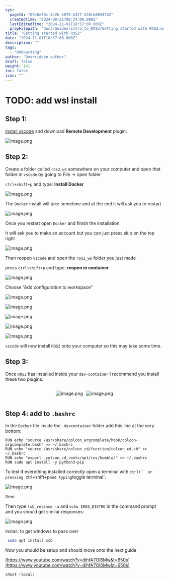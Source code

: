 ```yaml
---
sys:
  pageId: "89e0a78c-4e2b-4070-b327-d28cb0694742"
  createdTime: "2024-08-21T00:24:00.000Z"
  lastEditedTime: "2024-11-01T18:57:00.000Z"
  propFilepath: "docs/Guides/intro_to_ROS2/Getting started with ROS2.md"
title: "Getting started with ROS2"
date: "2024-11-01T18:57:00.000Z"
description: ""
tags:
  - "Onboarding"
author: "Overridden author"
draft: false
weight: 141
toc: false
icon: ""
---
```


# TODO: add wsl install

## Step 1:

[Install vscode](https://code.visualstudio.com/download) and download **Remote Development** plugin:

![image.png](https://prod-files-secure.s3.us-west-2.amazonaws.com/d518164a-d88e-44d1-a4ee-3adb3bd8bce0/efb52993-1881-4a40-b95e-6f020334f022/image.png?X-Amz-Algorithm=AWS4-HMAC-SHA256&X-Amz-Content-Sha256=UNSIGNED-PAYLOAD&X-Amz-Credential=ASIAZI2LB466S22O32XA%2F20250404%2Fus-west-2%2Fs3%2Faws4_request&X-Amz-Date=20250404T070840Z&X-Amz-Expires=3600&X-Amz-Security-Token=IQoJb3JpZ2luX2VjEJf%2F%2F%2F%2F%2F%2F%2F%2F%2F%2FwEaCXVzLXdlc3QtMiJHMEUCIQCwCVf7Fh9FAv3%2F%2B5VVdqR9QLATET%2FeOJbVorKsBxPBjgIgAW47tNyg%2BiZaVDdVwebZii4M8GtDu7wM1oWkPSAAk5QqiAQI%2F%2F%2F%2F%2F%2F%2F%2F%2F%2F%2F%2FARAAGgw2Mzc0MjMxODM4MDUiDBBH2cIK8FrXxpE1ZyrcAzvsv7QbxXI3LMttqjaYb0G1X%2Bd55Dbj83denspN3HXYIcELGfX1zUBVnN9%2Bsrv63rKLIhjbfGNFy8Vn4F1J7RxxWPNmXIn849a9a6gW%2FNUgsmUX9Im%2BbW0u3F3AME3nSR%2BubVHXkrPFLC04nxEkbe56LnL3UWNaA9I7ZS%2FNvDoOUNfTahYVxP6aTJgVMkmCtcbFU2JErrmjW0pKzVZ4erRdSn%2BixLECb8czSu1gazulCg7lMUc1weAt1Prl2ixVaSZJqq9jLveajs7krw8cdQ9RWGAyI%2FLtGhCmHXqlDvp8X89jgDDI3nJnuFkVZy3EzecKF10JbHyx3xWefzoIONVJ3ienCCVr%2F7u7P2AIObGgAfobtU%2FnOANthurqJwKH9kOeHYZftJCOFKbN2eFmYAOkrV144AwKOKgfmGu8gKeeD1u5lV%2Bnp283GePylJ66kydhY0o3p06zACLjhYhR92v7DtdbBUZzqibr%2Bp%2BMeRXrpGZJKGY9tekOped5NoHOfFJai3RuB%2B%2BYXFR9ZTIeK84PCjSH5%2B0ySAGV9uUCDxpJf7QuqOiBu6hr48oYqsCBmX5uOxOOvFURfu%2BDMGra%2FKEH%2FdAGXrNUVE0MqxnIcNZDyJ0icctI7ZHIFZEsMOn5vb8GOqUBlcBPFKt3kRp8o3yUoD1qCQKjEvKkvl2Oc9QlUjEebaY4%2Fynf2vt%2FxDnGAMud1uoJaKbr9zRrqIlGQxKFI6s89aVDCnTuiC2Kamlugrn8NiXepUgsaJurigNlUmKURPmvjAUwL2eEDMYkxMhq7XOTs%2F%2FkJzQbOgMz69JOc%2FL4fRi00XHHPq938p7C2HHXaGExsjKBLA3IZJl1D%2BVF6%2BkBszUfF3xs&X-Amz-Signature=23eb096f0da67c6113234bf93fefd9d4dd41db48c3a5dd77b5a116493c266353&X-Amz-SignedHeaders=host&x-id=GetObject)

## Step 2:

Create a folder called `ros2_ws` somewhere on your computer and open that folder in `vscode` by going to File → open folder 

`ctrl+shift+p` and type: **Install Docker**

![image.png](https://prod-files-secure.s3.us-west-2.amazonaws.com/d518164a-d88e-44d1-a4ee-3adb3bd8bce0/2269dc0e-1cd5-47ff-bceb-c04ad9b2eab0/image.png?X-Amz-Algorithm=AWS4-HMAC-SHA256&X-Amz-Content-Sha256=UNSIGNED-PAYLOAD&X-Amz-Credential=ASIAZI2LB466S22O32XA%2F20250404%2Fus-west-2%2Fs3%2Faws4_request&X-Amz-Date=20250404T070840Z&X-Amz-Expires=3600&X-Amz-Security-Token=IQoJb3JpZ2luX2VjEJf%2F%2F%2F%2F%2F%2F%2F%2F%2F%2FwEaCXVzLXdlc3QtMiJHMEUCIQCwCVf7Fh9FAv3%2F%2B5VVdqR9QLATET%2FeOJbVorKsBxPBjgIgAW47tNyg%2BiZaVDdVwebZii4M8GtDu7wM1oWkPSAAk5QqiAQI%2F%2F%2F%2F%2F%2F%2F%2F%2F%2F%2F%2FARAAGgw2Mzc0MjMxODM4MDUiDBBH2cIK8FrXxpE1ZyrcAzvsv7QbxXI3LMttqjaYb0G1X%2Bd55Dbj83denspN3HXYIcELGfX1zUBVnN9%2Bsrv63rKLIhjbfGNFy8Vn4F1J7RxxWPNmXIn849a9a6gW%2FNUgsmUX9Im%2BbW0u3F3AME3nSR%2BubVHXkrPFLC04nxEkbe56LnL3UWNaA9I7ZS%2FNvDoOUNfTahYVxP6aTJgVMkmCtcbFU2JErrmjW0pKzVZ4erRdSn%2BixLECb8czSu1gazulCg7lMUc1weAt1Prl2ixVaSZJqq9jLveajs7krw8cdQ9RWGAyI%2FLtGhCmHXqlDvp8X89jgDDI3nJnuFkVZy3EzecKF10JbHyx3xWefzoIONVJ3ienCCVr%2F7u7P2AIObGgAfobtU%2FnOANthurqJwKH9kOeHYZftJCOFKbN2eFmYAOkrV144AwKOKgfmGu8gKeeD1u5lV%2Bnp283GePylJ66kydhY0o3p06zACLjhYhR92v7DtdbBUZzqibr%2Bp%2BMeRXrpGZJKGY9tekOped5NoHOfFJai3RuB%2B%2BYXFR9ZTIeK84PCjSH5%2B0ySAGV9uUCDxpJf7QuqOiBu6hr48oYqsCBmX5uOxOOvFURfu%2BDMGra%2FKEH%2FdAGXrNUVE0MqxnIcNZDyJ0icctI7ZHIFZEsMOn5vb8GOqUBlcBPFKt3kRp8o3yUoD1qCQKjEvKkvl2Oc9QlUjEebaY4%2Fynf2vt%2FxDnGAMud1uoJaKbr9zRrqIlGQxKFI6s89aVDCnTuiC2Kamlugrn8NiXepUgsaJurigNlUmKURPmvjAUwL2eEDMYkxMhq7XOTs%2F%2FkJzQbOgMz69JOc%2FL4fRi00XHHPq938p7C2HHXaGExsjKBLA3IZJl1D%2BVF6%2BkBszUfF3xs&X-Amz-Signature=a13a727e4856d58f21b2b751fde7d2278fc333f163368a0881882078a9b9a140&X-Amz-SignedHeaders=host&x-id=GetObject)

The `Docker` install will take sometime and at the end it will ask you to restart

![image.png](https://prod-files-secure.s3.us-west-2.amazonaws.com/d518164a-d88e-44d1-a4ee-3adb3bd8bce0/ed233f78-be33-4b1f-b89c-9c346c0e961e/image.png?X-Amz-Algorithm=AWS4-HMAC-SHA256&X-Amz-Content-Sha256=UNSIGNED-PAYLOAD&X-Amz-Credential=ASIAZI2LB466S22O32XA%2F20250404%2Fus-west-2%2Fs3%2Faws4_request&X-Amz-Date=20250404T070840Z&X-Amz-Expires=3600&X-Amz-Security-Token=IQoJb3JpZ2luX2VjEJf%2F%2F%2F%2F%2F%2F%2F%2F%2F%2FwEaCXVzLXdlc3QtMiJHMEUCIQCwCVf7Fh9FAv3%2F%2B5VVdqR9QLATET%2FeOJbVorKsBxPBjgIgAW47tNyg%2BiZaVDdVwebZii4M8GtDu7wM1oWkPSAAk5QqiAQI%2F%2F%2F%2F%2F%2F%2F%2F%2F%2F%2F%2FARAAGgw2Mzc0MjMxODM4MDUiDBBH2cIK8FrXxpE1ZyrcAzvsv7QbxXI3LMttqjaYb0G1X%2Bd55Dbj83denspN3HXYIcELGfX1zUBVnN9%2Bsrv63rKLIhjbfGNFy8Vn4F1J7RxxWPNmXIn849a9a6gW%2FNUgsmUX9Im%2BbW0u3F3AME3nSR%2BubVHXkrPFLC04nxEkbe56LnL3UWNaA9I7ZS%2FNvDoOUNfTahYVxP6aTJgVMkmCtcbFU2JErrmjW0pKzVZ4erRdSn%2BixLECb8czSu1gazulCg7lMUc1weAt1Prl2ixVaSZJqq9jLveajs7krw8cdQ9RWGAyI%2FLtGhCmHXqlDvp8X89jgDDI3nJnuFkVZy3EzecKF10JbHyx3xWefzoIONVJ3ienCCVr%2F7u7P2AIObGgAfobtU%2FnOANthurqJwKH9kOeHYZftJCOFKbN2eFmYAOkrV144AwKOKgfmGu8gKeeD1u5lV%2Bnp283GePylJ66kydhY0o3p06zACLjhYhR92v7DtdbBUZzqibr%2Bp%2BMeRXrpGZJKGY9tekOped5NoHOfFJai3RuB%2B%2BYXFR9ZTIeK84PCjSH5%2B0ySAGV9uUCDxpJf7QuqOiBu6hr48oYqsCBmX5uOxOOvFURfu%2BDMGra%2FKEH%2FdAGXrNUVE0MqxnIcNZDyJ0icctI7ZHIFZEsMOn5vb8GOqUBlcBPFKt3kRp8o3yUoD1qCQKjEvKkvl2Oc9QlUjEebaY4%2Fynf2vt%2FxDnGAMud1uoJaKbr9zRrqIlGQxKFI6s89aVDCnTuiC2Kamlugrn8NiXepUgsaJurigNlUmKURPmvjAUwL2eEDMYkxMhq7XOTs%2F%2FkJzQbOgMz69JOc%2FL4fRi00XHHPq938p7C2HHXaGExsjKBLA3IZJl1D%2BVF6%2BkBszUfF3xs&X-Amz-Signature=104b88e8c99e26f32a4de39f50a6e3d339113a0927c5f9d2a7b4125d9c149e10&X-Amz-SignedHeaders=host&x-id=GetObject)

Once you restart open `Docker` and finish the installation

It will ask you to make an account but you can just press skip on the top right

![image.png](https://prod-files-secure.s3.us-west-2.amazonaws.com/d518164a-d88e-44d1-a4ee-3adb3bd8bce0/21010ad9-1659-4fd9-9f59-9932a09b2a3d/image.png?X-Amz-Algorithm=AWS4-HMAC-SHA256&X-Amz-Content-Sha256=UNSIGNED-PAYLOAD&X-Amz-Credential=ASIAZI2LB466S22O32XA%2F20250404%2Fus-west-2%2Fs3%2Faws4_request&X-Amz-Date=20250404T070840Z&X-Amz-Expires=3600&X-Amz-Security-Token=IQoJb3JpZ2luX2VjEJf%2F%2F%2F%2F%2F%2F%2F%2F%2F%2FwEaCXVzLXdlc3QtMiJHMEUCIQCwCVf7Fh9FAv3%2F%2B5VVdqR9QLATET%2FeOJbVorKsBxPBjgIgAW47tNyg%2BiZaVDdVwebZii4M8GtDu7wM1oWkPSAAk5QqiAQI%2F%2F%2F%2F%2F%2F%2F%2F%2F%2F%2F%2FARAAGgw2Mzc0MjMxODM4MDUiDBBH2cIK8FrXxpE1ZyrcAzvsv7QbxXI3LMttqjaYb0G1X%2Bd55Dbj83denspN3HXYIcELGfX1zUBVnN9%2Bsrv63rKLIhjbfGNFy8Vn4F1J7RxxWPNmXIn849a9a6gW%2FNUgsmUX9Im%2BbW0u3F3AME3nSR%2BubVHXkrPFLC04nxEkbe56LnL3UWNaA9I7ZS%2FNvDoOUNfTahYVxP6aTJgVMkmCtcbFU2JErrmjW0pKzVZ4erRdSn%2BixLECb8czSu1gazulCg7lMUc1weAt1Prl2ixVaSZJqq9jLveajs7krw8cdQ9RWGAyI%2FLtGhCmHXqlDvp8X89jgDDI3nJnuFkVZy3EzecKF10JbHyx3xWefzoIONVJ3ienCCVr%2F7u7P2AIObGgAfobtU%2FnOANthurqJwKH9kOeHYZftJCOFKbN2eFmYAOkrV144AwKOKgfmGu8gKeeD1u5lV%2Bnp283GePylJ66kydhY0o3p06zACLjhYhR92v7DtdbBUZzqibr%2Bp%2BMeRXrpGZJKGY9tekOped5NoHOfFJai3RuB%2B%2BYXFR9ZTIeK84PCjSH5%2B0ySAGV9uUCDxpJf7QuqOiBu6hr48oYqsCBmX5uOxOOvFURfu%2BDMGra%2FKEH%2FdAGXrNUVE0MqxnIcNZDyJ0icctI7ZHIFZEsMOn5vb8GOqUBlcBPFKt3kRp8o3yUoD1qCQKjEvKkvl2Oc9QlUjEebaY4%2Fynf2vt%2FxDnGAMud1uoJaKbr9zRrqIlGQxKFI6s89aVDCnTuiC2Kamlugrn8NiXepUgsaJurigNlUmKURPmvjAUwL2eEDMYkxMhq7XOTs%2F%2FkJzQbOgMz69JOc%2FL4fRi00XHHPq938p7C2HHXaGExsjKBLA3IZJl1D%2BVF6%2BkBszUfF3xs&X-Amz-Signature=329bc9bbfe47266db6067a6205745310540eaa279e6f98ce89c5d971eeb6faec&X-Amz-SignedHeaders=host&x-id=GetObject)

Then reopen `vscode` and open the `ros2_ws` folder you just made

press `ctrl+shift+p` and type: **reopen in container**

![image.png](https://prod-files-secure.s3.us-west-2.amazonaws.com/d518164a-d88e-44d1-a4ee-3adb3bd8bce0/4e93b8c2-41ad-488c-8095-c74205196118/image.png?X-Amz-Algorithm=AWS4-HMAC-SHA256&X-Amz-Content-Sha256=UNSIGNED-PAYLOAD&X-Amz-Credential=ASIAZI2LB466S22O32XA%2F20250404%2Fus-west-2%2Fs3%2Faws4_request&X-Amz-Date=20250404T070840Z&X-Amz-Expires=3600&X-Amz-Security-Token=IQoJb3JpZ2luX2VjEJf%2F%2F%2F%2F%2F%2F%2F%2F%2F%2FwEaCXVzLXdlc3QtMiJHMEUCIQCwCVf7Fh9FAv3%2F%2B5VVdqR9QLATET%2FeOJbVorKsBxPBjgIgAW47tNyg%2BiZaVDdVwebZii4M8GtDu7wM1oWkPSAAk5QqiAQI%2F%2F%2F%2F%2F%2F%2F%2F%2F%2F%2F%2FARAAGgw2Mzc0MjMxODM4MDUiDBBH2cIK8FrXxpE1ZyrcAzvsv7QbxXI3LMttqjaYb0G1X%2Bd55Dbj83denspN3HXYIcELGfX1zUBVnN9%2Bsrv63rKLIhjbfGNFy8Vn4F1J7RxxWPNmXIn849a9a6gW%2FNUgsmUX9Im%2BbW0u3F3AME3nSR%2BubVHXkrPFLC04nxEkbe56LnL3UWNaA9I7ZS%2FNvDoOUNfTahYVxP6aTJgVMkmCtcbFU2JErrmjW0pKzVZ4erRdSn%2BixLECb8czSu1gazulCg7lMUc1weAt1Prl2ixVaSZJqq9jLveajs7krw8cdQ9RWGAyI%2FLtGhCmHXqlDvp8X89jgDDI3nJnuFkVZy3EzecKF10JbHyx3xWefzoIONVJ3ienCCVr%2F7u7P2AIObGgAfobtU%2FnOANthurqJwKH9kOeHYZftJCOFKbN2eFmYAOkrV144AwKOKgfmGu8gKeeD1u5lV%2Bnp283GePylJ66kydhY0o3p06zACLjhYhR92v7DtdbBUZzqibr%2Bp%2BMeRXrpGZJKGY9tekOped5NoHOfFJai3RuB%2B%2BYXFR9ZTIeK84PCjSH5%2B0ySAGV9uUCDxpJf7QuqOiBu6hr48oYqsCBmX5uOxOOvFURfu%2BDMGra%2FKEH%2FdAGXrNUVE0MqxnIcNZDyJ0icctI7ZHIFZEsMOn5vb8GOqUBlcBPFKt3kRp8o3yUoD1qCQKjEvKkvl2Oc9QlUjEebaY4%2Fynf2vt%2FxDnGAMud1uoJaKbr9zRrqIlGQxKFI6s89aVDCnTuiC2Kamlugrn8NiXepUgsaJurigNlUmKURPmvjAUwL2eEDMYkxMhq7XOTs%2F%2FkJzQbOgMz69JOc%2FL4fRi00XHHPq938p7C2HHXaGExsjKBLA3IZJl1D%2BVF6%2BkBszUfF3xs&X-Amz-Signature=ed5a183118245de0976588ba1b566a802b13fbb2d30c4787ef788cc0dcd6fef6&X-Amz-SignedHeaders=host&x-id=GetObject)

Choose “Add configuration to workspace”

![image.png](https://prod-files-secure.s3.us-west-2.amazonaws.com/d518164a-d88e-44d1-a4ee-3adb3bd8bce0/9560b282-5060-4989-ba37-97e7b2c22476/image.png?X-Amz-Algorithm=AWS4-HMAC-SHA256&X-Amz-Content-Sha256=UNSIGNED-PAYLOAD&X-Amz-Credential=ASIAZI2LB466S22O32XA%2F20250404%2Fus-west-2%2Fs3%2Faws4_request&X-Amz-Date=20250404T070840Z&X-Amz-Expires=3600&X-Amz-Security-Token=IQoJb3JpZ2luX2VjEJf%2F%2F%2F%2F%2F%2F%2F%2F%2F%2FwEaCXVzLXdlc3QtMiJHMEUCIQCwCVf7Fh9FAv3%2F%2B5VVdqR9QLATET%2FeOJbVorKsBxPBjgIgAW47tNyg%2BiZaVDdVwebZii4M8GtDu7wM1oWkPSAAk5QqiAQI%2F%2F%2F%2F%2F%2F%2F%2F%2F%2F%2F%2FARAAGgw2Mzc0MjMxODM4MDUiDBBH2cIK8FrXxpE1ZyrcAzvsv7QbxXI3LMttqjaYb0G1X%2Bd55Dbj83denspN3HXYIcELGfX1zUBVnN9%2Bsrv63rKLIhjbfGNFy8Vn4F1J7RxxWPNmXIn849a9a6gW%2FNUgsmUX9Im%2BbW0u3F3AME3nSR%2BubVHXkrPFLC04nxEkbe56LnL3UWNaA9I7ZS%2FNvDoOUNfTahYVxP6aTJgVMkmCtcbFU2JErrmjW0pKzVZ4erRdSn%2BixLECb8czSu1gazulCg7lMUc1weAt1Prl2ixVaSZJqq9jLveajs7krw8cdQ9RWGAyI%2FLtGhCmHXqlDvp8X89jgDDI3nJnuFkVZy3EzecKF10JbHyx3xWefzoIONVJ3ienCCVr%2F7u7P2AIObGgAfobtU%2FnOANthurqJwKH9kOeHYZftJCOFKbN2eFmYAOkrV144AwKOKgfmGu8gKeeD1u5lV%2Bnp283GePylJ66kydhY0o3p06zACLjhYhR92v7DtdbBUZzqibr%2Bp%2BMeRXrpGZJKGY9tekOped5NoHOfFJai3RuB%2B%2BYXFR9ZTIeK84PCjSH5%2B0ySAGV9uUCDxpJf7QuqOiBu6hr48oYqsCBmX5uOxOOvFURfu%2BDMGra%2FKEH%2FdAGXrNUVE0MqxnIcNZDyJ0icctI7ZHIFZEsMOn5vb8GOqUBlcBPFKt3kRp8o3yUoD1qCQKjEvKkvl2Oc9QlUjEebaY4%2Fynf2vt%2FxDnGAMud1uoJaKbr9zRrqIlGQxKFI6s89aVDCnTuiC2Kamlugrn8NiXepUgsaJurigNlUmKURPmvjAUwL2eEDMYkxMhq7XOTs%2F%2FkJzQbOgMz69JOc%2FL4fRi00XHHPq938p7C2HHXaGExsjKBLA3IZJl1D%2BVF6%2BkBszUfF3xs&X-Amz-Signature=a34cdda5e0ecac4dbc2d25c79dc60ceb1c1ffda23f90235969ec8568fbd470ef&X-Amz-SignedHeaders=host&x-id=GetObject)

![image.png](https://prod-files-secure.s3.us-west-2.amazonaws.com/d518164a-d88e-44d1-a4ee-3adb3bd8bce0/2ee63f81-886b-48e8-a553-dc6e5eac99e4/image.png?X-Amz-Algorithm=AWS4-HMAC-SHA256&X-Amz-Content-Sha256=UNSIGNED-PAYLOAD&X-Amz-Credential=ASIAZI2LB466S22O32XA%2F20250404%2Fus-west-2%2Fs3%2Faws4_request&X-Amz-Date=20250404T070840Z&X-Amz-Expires=3600&X-Amz-Security-Token=IQoJb3JpZ2luX2VjEJf%2F%2F%2F%2F%2F%2F%2F%2F%2F%2FwEaCXVzLXdlc3QtMiJHMEUCIQCwCVf7Fh9FAv3%2F%2B5VVdqR9QLATET%2FeOJbVorKsBxPBjgIgAW47tNyg%2BiZaVDdVwebZii4M8GtDu7wM1oWkPSAAk5QqiAQI%2F%2F%2F%2F%2F%2F%2F%2F%2F%2F%2F%2FARAAGgw2Mzc0MjMxODM4MDUiDBBH2cIK8FrXxpE1ZyrcAzvsv7QbxXI3LMttqjaYb0G1X%2Bd55Dbj83denspN3HXYIcELGfX1zUBVnN9%2Bsrv63rKLIhjbfGNFy8Vn4F1J7RxxWPNmXIn849a9a6gW%2FNUgsmUX9Im%2BbW0u3F3AME3nSR%2BubVHXkrPFLC04nxEkbe56LnL3UWNaA9I7ZS%2FNvDoOUNfTahYVxP6aTJgVMkmCtcbFU2JErrmjW0pKzVZ4erRdSn%2BixLECb8czSu1gazulCg7lMUc1weAt1Prl2ixVaSZJqq9jLveajs7krw8cdQ9RWGAyI%2FLtGhCmHXqlDvp8X89jgDDI3nJnuFkVZy3EzecKF10JbHyx3xWefzoIONVJ3ienCCVr%2F7u7P2AIObGgAfobtU%2FnOANthurqJwKH9kOeHYZftJCOFKbN2eFmYAOkrV144AwKOKgfmGu8gKeeD1u5lV%2Bnp283GePylJ66kydhY0o3p06zACLjhYhR92v7DtdbBUZzqibr%2Bp%2BMeRXrpGZJKGY9tekOped5NoHOfFJai3RuB%2B%2BYXFR9ZTIeK84PCjSH5%2B0ySAGV9uUCDxpJf7QuqOiBu6hr48oYqsCBmX5uOxOOvFURfu%2BDMGra%2FKEH%2FdAGXrNUVE0MqxnIcNZDyJ0icctI7ZHIFZEsMOn5vb8GOqUBlcBPFKt3kRp8o3yUoD1qCQKjEvKkvl2Oc9QlUjEebaY4%2Fynf2vt%2FxDnGAMud1uoJaKbr9zRrqIlGQxKFI6s89aVDCnTuiC2Kamlugrn8NiXepUgsaJurigNlUmKURPmvjAUwL2eEDMYkxMhq7XOTs%2F%2FkJzQbOgMz69JOc%2FL4fRi00XHHPq938p7C2HHXaGExsjKBLA3IZJl1D%2BVF6%2BkBszUfF3xs&X-Amz-Signature=3676f2f2ade7ec19362fe5b0c2f1366f3b3c37cae9a9eca463b13ea867f2c040&X-Amz-SignedHeaders=host&x-id=GetObject)

![image.png](https://prod-files-secure.s3.us-west-2.amazonaws.com/d518164a-d88e-44d1-a4ee-3adb3bd8bce0/ae1580b2-b048-407e-aed9-b584224a7a04/image.png?X-Amz-Algorithm=AWS4-HMAC-SHA256&X-Amz-Content-Sha256=UNSIGNED-PAYLOAD&X-Amz-Credential=ASIAZI2LB466S22O32XA%2F20250404%2Fus-west-2%2Fs3%2Faws4_request&X-Amz-Date=20250404T070840Z&X-Amz-Expires=3600&X-Amz-Security-Token=IQoJb3JpZ2luX2VjEJf%2F%2F%2F%2F%2F%2F%2F%2F%2F%2FwEaCXVzLXdlc3QtMiJHMEUCIQCwCVf7Fh9FAv3%2F%2B5VVdqR9QLATET%2FeOJbVorKsBxPBjgIgAW47tNyg%2BiZaVDdVwebZii4M8GtDu7wM1oWkPSAAk5QqiAQI%2F%2F%2F%2F%2F%2F%2F%2F%2F%2F%2F%2FARAAGgw2Mzc0MjMxODM4MDUiDBBH2cIK8FrXxpE1ZyrcAzvsv7QbxXI3LMttqjaYb0G1X%2Bd55Dbj83denspN3HXYIcELGfX1zUBVnN9%2Bsrv63rKLIhjbfGNFy8Vn4F1J7RxxWPNmXIn849a9a6gW%2FNUgsmUX9Im%2BbW0u3F3AME3nSR%2BubVHXkrPFLC04nxEkbe56LnL3UWNaA9I7ZS%2FNvDoOUNfTahYVxP6aTJgVMkmCtcbFU2JErrmjW0pKzVZ4erRdSn%2BixLECb8czSu1gazulCg7lMUc1weAt1Prl2ixVaSZJqq9jLveajs7krw8cdQ9RWGAyI%2FLtGhCmHXqlDvp8X89jgDDI3nJnuFkVZy3EzecKF10JbHyx3xWefzoIONVJ3ienCCVr%2F7u7P2AIObGgAfobtU%2FnOANthurqJwKH9kOeHYZftJCOFKbN2eFmYAOkrV144AwKOKgfmGu8gKeeD1u5lV%2Bnp283GePylJ66kydhY0o3p06zACLjhYhR92v7DtdbBUZzqibr%2Bp%2BMeRXrpGZJKGY9tekOped5NoHOfFJai3RuB%2B%2BYXFR9ZTIeK84PCjSH5%2B0ySAGV9uUCDxpJf7QuqOiBu6hr48oYqsCBmX5uOxOOvFURfu%2BDMGra%2FKEH%2FdAGXrNUVE0MqxnIcNZDyJ0icctI7ZHIFZEsMOn5vb8GOqUBlcBPFKt3kRp8o3yUoD1qCQKjEvKkvl2Oc9QlUjEebaY4%2Fynf2vt%2FxDnGAMud1uoJaKbr9zRrqIlGQxKFI6s89aVDCnTuiC2Kamlugrn8NiXepUgsaJurigNlUmKURPmvjAUwL2eEDMYkxMhq7XOTs%2F%2FkJzQbOgMz69JOc%2FL4fRi00XHHPq938p7C2HHXaGExsjKBLA3IZJl1D%2BVF6%2BkBszUfF3xs&X-Amz-Signature=2722848a586d9ef1ef2d2c3d6eae83f6441d51b1501ee69dd242b3935081307f&X-Amz-SignedHeaders=host&x-id=GetObject)

![image.png](https://prod-files-secure.s3.us-west-2.amazonaws.com/d518164a-d88e-44d1-a4ee-3adb3bd8bce0/53255b28-f75e-430f-b9e3-c0ac8577e42b/image.png?X-Amz-Algorithm=AWS4-HMAC-SHA256&X-Amz-Content-Sha256=UNSIGNED-PAYLOAD&X-Amz-Credential=ASIAZI2LB466S22O32XA%2F20250404%2Fus-west-2%2Fs3%2Faws4_request&X-Amz-Date=20250404T070840Z&X-Amz-Expires=3600&X-Amz-Security-Token=IQoJb3JpZ2luX2VjEJf%2F%2F%2F%2F%2F%2F%2F%2F%2F%2FwEaCXVzLXdlc3QtMiJHMEUCIQCwCVf7Fh9FAv3%2F%2B5VVdqR9QLATET%2FeOJbVorKsBxPBjgIgAW47tNyg%2BiZaVDdVwebZii4M8GtDu7wM1oWkPSAAk5QqiAQI%2F%2F%2F%2F%2F%2F%2F%2F%2F%2F%2F%2FARAAGgw2Mzc0MjMxODM4MDUiDBBH2cIK8FrXxpE1ZyrcAzvsv7QbxXI3LMttqjaYb0G1X%2Bd55Dbj83denspN3HXYIcELGfX1zUBVnN9%2Bsrv63rKLIhjbfGNFy8Vn4F1J7RxxWPNmXIn849a9a6gW%2FNUgsmUX9Im%2BbW0u3F3AME3nSR%2BubVHXkrPFLC04nxEkbe56LnL3UWNaA9I7ZS%2FNvDoOUNfTahYVxP6aTJgVMkmCtcbFU2JErrmjW0pKzVZ4erRdSn%2BixLECb8czSu1gazulCg7lMUc1weAt1Prl2ixVaSZJqq9jLveajs7krw8cdQ9RWGAyI%2FLtGhCmHXqlDvp8X89jgDDI3nJnuFkVZy3EzecKF10JbHyx3xWefzoIONVJ3ienCCVr%2F7u7P2AIObGgAfobtU%2FnOANthurqJwKH9kOeHYZftJCOFKbN2eFmYAOkrV144AwKOKgfmGu8gKeeD1u5lV%2Bnp283GePylJ66kydhY0o3p06zACLjhYhR92v7DtdbBUZzqibr%2Bp%2BMeRXrpGZJKGY9tekOped5NoHOfFJai3RuB%2B%2BYXFR9ZTIeK84PCjSH5%2B0ySAGV9uUCDxpJf7QuqOiBu6hr48oYqsCBmX5uOxOOvFURfu%2BDMGra%2FKEH%2FdAGXrNUVE0MqxnIcNZDyJ0icctI7ZHIFZEsMOn5vb8GOqUBlcBPFKt3kRp8o3yUoD1qCQKjEvKkvl2Oc9QlUjEebaY4%2Fynf2vt%2FxDnGAMud1uoJaKbr9zRrqIlGQxKFI6s89aVDCnTuiC2Kamlugrn8NiXepUgsaJurigNlUmKURPmvjAUwL2eEDMYkxMhq7XOTs%2F%2FkJzQbOgMz69JOc%2FL4fRi00XHHPq938p7C2HHXaGExsjKBLA3IZJl1D%2BVF6%2BkBszUfF3xs&X-Amz-Signature=5ae04d4760d5e7c58cee303fb07ccd7fee1b24118704187872e46acd5998b5c2&X-Amz-SignedHeaders=host&x-id=GetObject)

![image.png](https://prod-files-secure.s3.us-west-2.amazonaws.com/d518164a-d88e-44d1-a4ee-3adb3bd8bce0/7c562767-5af9-4ffb-97d1-327bcdf4ee00/image.png?X-Amz-Algorithm=AWS4-HMAC-SHA256&X-Amz-Content-Sha256=UNSIGNED-PAYLOAD&X-Amz-Credential=ASIAZI2LB466S22O32XA%2F20250404%2Fus-west-2%2Fs3%2Faws4_request&X-Amz-Date=20250404T070840Z&X-Amz-Expires=3600&X-Amz-Security-Token=IQoJb3JpZ2luX2VjEJf%2F%2F%2F%2F%2F%2F%2F%2F%2F%2FwEaCXVzLXdlc3QtMiJHMEUCIQCwCVf7Fh9FAv3%2F%2B5VVdqR9QLATET%2FeOJbVorKsBxPBjgIgAW47tNyg%2BiZaVDdVwebZii4M8GtDu7wM1oWkPSAAk5QqiAQI%2F%2F%2F%2F%2F%2F%2F%2F%2F%2F%2F%2FARAAGgw2Mzc0MjMxODM4MDUiDBBH2cIK8FrXxpE1ZyrcAzvsv7QbxXI3LMttqjaYb0G1X%2Bd55Dbj83denspN3HXYIcELGfX1zUBVnN9%2Bsrv63rKLIhjbfGNFy8Vn4F1J7RxxWPNmXIn849a9a6gW%2FNUgsmUX9Im%2BbW0u3F3AME3nSR%2BubVHXkrPFLC04nxEkbe56LnL3UWNaA9I7ZS%2FNvDoOUNfTahYVxP6aTJgVMkmCtcbFU2JErrmjW0pKzVZ4erRdSn%2BixLECb8czSu1gazulCg7lMUc1weAt1Prl2ixVaSZJqq9jLveajs7krw8cdQ9RWGAyI%2FLtGhCmHXqlDvp8X89jgDDI3nJnuFkVZy3EzecKF10JbHyx3xWefzoIONVJ3ienCCVr%2F7u7P2AIObGgAfobtU%2FnOANthurqJwKH9kOeHYZftJCOFKbN2eFmYAOkrV144AwKOKgfmGu8gKeeD1u5lV%2Bnp283GePylJ66kydhY0o3p06zACLjhYhR92v7DtdbBUZzqibr%2Bp%2BMeRXrpGZJKGY9tekOped5NoHOfFJai3RuB%2B%2BYXFR9ZTIeK84PCjSH5%2B0ySAGV9uUCDxpJf7QuqOiBu6hr48oYqsCBmX5uOxOOvFURfu%2BDMGra%2FKEH%2FdAGXrNUVE0MqxnIcNZDyJ0icctI7ZHIFZEsMOn5vb8GOqUBlcBPFKt3kRp8o3yUoD1qCQKjEvKkvl2Oc9QlUjEebaY4%2Fynf2vt%2FxDnGAMud1uoJaKbr9zRrqIlGQxKFI6s89aVDCnTuiC2Kamlugrn8NiXepUgsaJurigNlUmKURPmvjAUwL2eEDMYkxMhq7XOTs%2F%2FkJzQbOgMz69JOc%2FL4fRi00XHHPq938p7C2HHXaGExsjKBLA3IZJl1D%2BVF6%2BkBszUfF3xs&X-Amz-Signature=7b58eefaede1fcfd42f2b7e101c41afd90d74d8d11fd46bcdddec408dba05ee2&X-Amz-SignedHeaders=host&x-id=GetObject)

`vscode` will now install `ROS2` onto your computer so this may take some time.

## Step 3:

Once `ROS2` has installed inside your `dev-container` I recommend you install these two plugins:

<div style="display: flex;flex-direction: row; column-gap:10px; max-width: 630px;justify-content: center;">
<div>

![image.png](https://prod-files-secure.s3.us-west-2.amazonaws.com/d518164a-d88e-44d1-a4ee-3adb3bd8bce0/3fc3d550-5a54-4ba1-ba6b-faa01cdb7369/image.png?X-Amz-Algorithm=AWS4-HMAC-SHA256&X-Amz-Content-Sha256=UNSIGNED-PAYLOAD&X-Amz-Credential=ASIAZI2LB466SROYX3U2%2F20250404%2Fus-west-2%2Fs3%2Faws4_request&X-Amz-Date=20250404T070845Z&X-Amz-Expires=3600&X-Amz-Security-Token=IQoJb3JpZ2luX2VjEJf%2F%2F%2F%2F%2F%2F%2F%2F%2F%2FwEaCXVzLXdlc3QtMiJGMEQCIA6J5bMeNqMDoPt8P0Wlxiff0tHZNqMWMfUaWNAgXmphAiAkZvdJ%2FOj4Z%2BdqV8Inh35KGyQG7HxhPjR1HETyA0MQQCr%2FAwgQEAAaDDYzNzQyMzE4MzgwNSIMWm2Rip8mCwWjO1gNKtwDfVM%2Fv72YLL7IrY0QdFnSFI%2Fd7jErPg5JpYtxuOItVuQlQv9oVtoI2xhWYvivcYk%2F71f9T828JRNOEJR10A1BW2cwDnQCY4B%2BtqgHiahnpvJ2ovVigSnipZQUsyr225LO2AvPdsDOyFyuwExJkKGPhjk5NgPWY0vCL0yu5WauIUa0%2FSqvnn%2BLgStXTguix%2BboYHbXK0eWkiWks6NGXJdqJklWKAXtTVMrgmGG92DTXuBmZLe4yL%2B7hGzUEg6uTOFf2x1ZNzXKbTHQ0ad9ZSZ7yxGbIqOMNKWHtetTmaJY8zwMdsVN6Yk22wy%2Fpzp8Mfst265y4Ja9lHkSBQZ2Q1IX48vYdhz4SgOvaPq%2FaTF9mYnz7RKMvdzJOEFSstl2el7Wjqo%2BR3KoKNW%2BJPvBnrahLx9mu2Bdc0yEh1ClakCOLyxW7s6A5aRmL3Tp75sy4mycMzuAO7gud%2FfQm82CkDDxs2v1I0DkgtOcAQ7e6%2F5OzPiv1m9nDvuE5H0jTjcsAmTrz%2FIDGiMbnKoNiMT1jj728%2Bmn7LYdJP8tzQ5XX%2FMzoCB1Dfu5YUPXVjXH%2BhBb6eLSD0V2YQ6LGTFq2DdLhLXz6Y%2BSBWH6SiQWwEoCL8V%2BrAqm9th8ZPcU8Mjrg6Qwq%2Fi9vwY6pgElkor5LBXcqO8gXQExL%2FbjmXsq3zRVaAD5FRpvycMVnI2zyLrQE1kDWYmAAvpAV%2BpJ8kiUWYTPTlv4VSOG%2BSoYkfSpJ5jh8cNTPIkUndaMJxKXU%2BBiUyDX1gXomUjbB8KMsKTRAnc0neMTgs%2F21SZDbQ%2BhoLxjNjGQhgLXiUEs1VKGVYbnoHHN0jJjrn6PZ2Q0sARlriupcFJcMZK9%2B1MlzTJvWvFu&X-Amz-Signature=2ff220fec2b0d37010dd58cc33b36351cce019d43a013ede1e601b9e8f212645&X-Amz-SignedHeaders=host&x-id=GetObject)

</div>
<div>

![image.png](https://prod-files-secure.s3.us-west-2.amazonaws.com/d518164a-d88e-44d1-a4ee-3adb3bd8bce0/d994cc66-13c2-4093-a5a3-f84cf4601a82/image.png?X-Amz-Algorithm=AWS4-HMAC-SHA256&X-Amz-Content-Sha256=UNSIGNED-PAYLOAD&X-Amz-Credential=ASIAZI2LB4666AELZ2VD%2F20250404%2Fus-west-2%2Fs3%2Faws4_request&X-Amz-Date=20250404T070845Z&X-Amz-Expires=3600&X-Amz-Security-Token=IQoJb3JpZ2luX2VjEJf%2F%2F%2F%2F%2F%2F%2F%2F%2F%2FwEaCXVzLXdlc3QtMiJIMEYCIQCtiFxWMyZvXbhg5eu%2BZE1FJyFqKfm%2BvKaBXAoBo28xpwIhALqdFs%2FHJ96%2BVd7lIL%2BAXwIedQFr5Gm3R9gZcSwEHlTyKogECP%2F%2F%2F%2F%2F%2F%2F%2F%2F%2F%2FwEQABoMNjM3NDIzMTgzODA1Igwk5suSFoDTL4FxiXUq3AMTwv0dQo%2FWVnI5zIl0ikMqZ8fkdOphf3T9yTRE0jBHyhYRqnUXLaIBBVVsdYCAnGfVuLShAqRrjZwUWk0C0DwrzkkjCbF73fWWTWoA5echW%2BLHyAvZRe7mxSygXulVJvQOR55Dw5LDSYqLAoMML9IDb7xGrEfG1i7pDAZnlnfoWDuqh7sq0zDsBfiQdZR2XRiBmZrHy0mPPVf254BWzOQOq835d9Bcy5YtdQD2JPDumz%2FOTuauNbx0pIeafaGmZOzha8fIIIjx%2FL0PSk5cOGmdBsmEiqMwQizqI1PUgPruoie6aZ6KHYT5Pzrxq3GNX1BgwbPOnYZnJFfmaghpCUJaEQYgrFRQBUEjqyQoQmU21tsWbF55BpsgtUK2DRgPL204r9FpnEuJUtOqSFM5piP7v6kMnDLAENugSQ9sxMQmsHhk18ldr3%2FkprwPzhrmOkB94e1ApRTRk%2Bh04EszaKnbwbWuKSmTC8Zh7FDgQ0Bg0aTTvptDoZ%2FKLPLzufMHGhvRO45aaayCio9ni3LRnpaHtdKsc%2BNZcu34DSemsxlhU23F1lUF5Y5JMvCYJTIc6Pj8W5IHDPIxf1gIRObtFUuj84sj5YoOZwhlgrUSdSuSTRcaSC8DtIyKSTGfbjCh%2BL2%2FBjqkAVfJJ2ASDEjFk1XzMcZ45YU6DXKKvqmh1dHZHjR7raPZmsZRaJzoojYxv9ze8pY958xqpcQkroBDYVUMko2iLwvKKa8o7zoQ7zz%2B5RjgB0o7X%2BUTozpaCTszHxryR4DM9nKHkDuvLdtQBFijwloE9G5kbthlXkD1bsLiVMsGCvHnnnGvdtC0HXCFZBAt42pWFpMk3tZvhfJz2pgVDYFeETLWrOa6&X-Amz-Signature=a2a7f3a6e2a7a9a702fd71d989067d8f5e2e1b3df71120f7e6712f82b10d7c4d&X-Amz-SignedHeaders=host&x-id=GetObject)

</div>
</div>

## Step 4: add to `.bashrc`

In the `Docker` file inside the `.devcontainer` folder add this line at the very bottom: 

```docker
RUN echo "source /usr/share/colcon_argcomplete/hook/colcon-argcomplete.bash" >> ~/.bashrc
RUN echo "source /usr/share/colcon_cd/function/colcon_cd.sh" >> ~/.bashrc
RUN echo "export _colcon_cd_root=/opt/ros/humble/" >> ~/.bashrc
RUN sudo apt install -y python3-pip 
```

To test if everything installed correctly open a terminal with `ctrl+`` or pressing `ctrl+shift+p` and typing `toggle terminal`:

![image.png](https://prod-files-secure.s3.us-west-2.amazonaws.com/d518164a-d88e-44d1-a4ee-3adb3bd8bce0/6a4943d8-b04e-4c02-9a58-775f3384d1a5/image.png?X-Amz-Algorithm=AWS4-HMAC-SHA256&X-Amz-Content-Sha256=UNSIGNED-PAYLOAD&X-Amz-Credential=ASIAZI2LB466S22O32XA%2F20250404%2Fus-west-2%2Fs3%2Faws4_request&X-Amz-Date=20250404T070840Z&X-Amz-Expires=3600&X-Amz-Security-Token=IQoJb3JpZ2luX2VjEJf%2F%2F%2F%2F%2F%2F%2F%2F%2F%2FwEaCXVzLXdlc3QtMiJHMEUCIQCwCVf7Fh9FAv3%2F%2B5VVdqR9QLATET%2FeOJbVorKsBxPBjgIgAW47tNyg%2BiZaVDdVwebZii4M8GtDu7wM1oWkPSAAk5QqiAQI%2F%2F%2F%2F%2F%2F%2F%2F%2F%2F%2F%2FARAAGgw2Mzc0MjMxODM4MDUiDBBH2cIK8FrXxpE1ZyrcAzvsv7QbxXI3LMttqjaYb0G1X%2Bd55Dbj83denspN3HXYIcELGfX1zUBVnN9%2Bsrv63rKLIhjbfGNFy8Vn4F1J7RxxWPNmXIn849a9a6gW%2FNUgsmUX9Im%2BbW0u3F3AME3nSR%2BubVHXkrPFLC04nxEkbe56LnL3UWNaA9I7ZS%2FNvDoOUNfTahYVxP6aTJgVMkmCtcbFU2JErrmjW0pKzVZ4erRdSn%2BixLECb8czSu1gazulCg7lMUc1weAt1Prl2ixVaSZJqq9jLveajs7krw8cdQ9RWGAyI%2FLtGhCmHXqlDvp8X89jgDDI3nJnuFkVZy3EzecKF10JbHyx3xWefzoIONVJ3ienCCVr%2F7u7P2AIObGgAfobtU%2FnOANthurqJwKH9kOeHYZftJCOFKbN2eFmYAOkrV144AwKOKgfmGu8gKeeD1u5lV%2Bnp283GePylJ66kydhY0o3p06zACLjhYhR92v7DtdbBUZzqibr%2Bp%2BMeRXrpGZJKGY9tekOped5NoHOfFJai3RuB%2B%2BYXFR9ZTIeK84PCjSH5%2B0ySAGV9uUCDxpJf7QuqOiBu6hr48oYqsCBmX5uOxOOvFURfu%2BDMGra%2FKEH%2FdAGXrNUVE0MqxnIcNZDyJ0icctI7ZHIFZEsMOn5vb8GOqUBlcBPFKt3kRp8o3yUoD1qCQKjEvKkvl2Oc9QlUjEebaY4%2Fynf2vt%2FxDnGAMud1uoJaKbr9zRrqIlGQxKFI6s89aVDCnTuiC2Kamlugrn8NiXepUgsaJurigNlUmKURPmvjAUwL2eEDMYkxMhq7XOTs%2F%2FkJzQbOgMz69JOc%2FL4fRi00XHHPq938p7C2HHXaGExsjKBLA3IZJl1D%2BVF6%2BkBszUfF3xs&X-Amz-Signature=82731eff156b838c37384f49c73ab06af52f4defe8a5b99ef511f57a3eeee022&X-Amz-SignedHeaders=host&x-id=GetObject)

then 

Then type `lsb_release -a` and `echo $ROS_DISTRO` in the command prompt and you should get similar responses:

![image.png](https://prod-files-secure.s3.us-west-2.amazonaws.com/d518164a-d88e-44d1-a4ee-3adb3bd8bce0/3e635dec-a805-4e85-8b9e-d000e5b71a4e/image.png?X-Amz-Algorithm=AWS4-HMAC-SHA256&X-Amz-Content-Sha256=UNSIGNED-PAYLOAD&X-Amz-Credential=ASIAZI2LB466S22O32XA%2F20250404%2Fus-west-2%2Fs3%2Faws4_request&X-Amz-Date=20250404T070840Z&X-Amz-Expires=3600&X-Amz-Security-Token=IQoJb3JpZ2luX2VjEJf%2F%2F%2F%2F%2F%2F%2F%2F%2F%2FwEaCXVzLXdlc3QtMiJHMEUCIQCwCVf7Fh9FAv3%2F%2B5VVdqR9QLATET%2FeOJbVorKsBxPBjgIgAW47tNyg%2BiZaVDdVwebZii4M8GtDu7wM1oWkPSAAk5QqiAQI%2F%2F%2F%2F%2F%2F%2F%2F%2F%2F%2F%2FARAAGgw2Mzc0MjMxODM4MDUiDBBH2cIK8FrXxpE1ZyrcAzvsv7QbxXI3LMttqjaYb0G1X%2Bd55Dbj83denspN3HXYIcELGfX1zUBVnN9%2Bsrv63rKLIhjbfGNFy8Vn4F1J7RxxWPNmXIn849a9a6gW%2FNUgsmUX9Im%2BbW0u3F3AME3nSR%2BubVHXkrPFLC04nxEkbe56LnL3UWNaA9I7ZS%2FNvDoOUNfTahYVxP6aTJgVMkmCtcbFU2JErrmjW0pKzVZ4erRdSn%2BixLECb8czSu1gazulCg7lMUc1weAt1Prl2ixVaSZJqq9jLveajs7krw8cdQ9RWGAyI%2FLtGhCmHXqlDvp8X89jgDDI3nJnuFkVZy3EzecKF10JbHyx3xWefzoIONVJ3ienCCVr%2F7u7P2AIObGgAfobtU%2FnOANthurqJwKH9kOeHYZftJCOFKbN2eFmYAOkrV144AwKOKgfmGu8gKeeD1u5lV%2Bnp283GePylJ66kydhY0o3p06zACLjhYhR92v7DtdbBUZzqibr%2Bp%2BMeRXrpGZJKGY9tekOped5NoHOfFJai3RuB%2B%2BYXFR9ZTIeK84PCjSH5%2B0ySAGV9uUCDxpJf7QuqOiBu6hr48oYqsCBmX5uOxOOvFURfu%2BDMGra%2FKEH%2FdAGXrNUVE0MqxnIcNZDyJ0icctI7ZHIFZEsMOn5vb8GOqUBlcBPFKt3kRp8o3yUoD1qCQKjEvKkvl2Oc9QlUjEebaY4%2Fynf2vt%2FxDnGAMud1uoJaKbr9zRrqIlGQxKFI6s89aVDCnTuiC2Kamlugrn8NiXepUgsaJurigNlUmKURPmvjAUwL2eEDMYkxMhq7XOTs%2F%2FkJzQbOgMz69JOc%2FL4fRi00XHHPq938p7C2HHXaGExsjKBLA3IZJl1D%2BVF6%2BkBszUfF3xs&X-Amz-Signature=e5e8d976c9f7fa7739bca705d7a3a925318ff0be3abac4f69d46fadedfb666c5&X-Amz-SignedHeaders=host&x-id=GetObject)

Install:  to get windows to pass over

```bash
 sudo apt install xcb
```

Now you should be setup and should move onto the next guide 

[https://www.youtube.com/watch?v=dihfA7Ol6Mw&t=650s](https://www.youtube.com/watch?v=dihfA7Ol6Mw&t=650s)

```python
xhost +local:
```
